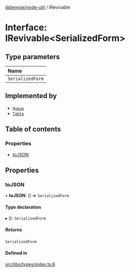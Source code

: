 [@bemoje/node-util](../README.md) / IRevivable

# Interface: IRevivable<SerializedForm\>

## Type parameters

| Name |
| :------ |
| `SerializedForm` |

## Implemented by

- [`Queue`](../classes/Queue.md)
- [`Table`](../classes/Table.md)

## Table of contents

### Properties

- [toJSON](IRevivable.md#tojson)

## Properties

### toJSON

• **toJSON**: () => `SerializedForm`

#### Type declaration

▸ (): `SerializedForm`

##### Returns

`SerializedForm`

#### Defined in

[src/libs/types/index.ts:6](https://github.com/bemoje/bemoje-node-util/blob/8cff27d/src/libs/types/index.ts#L6)
